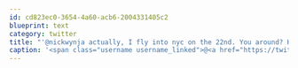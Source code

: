 ```yaml
---
id: cd823ec0-3654-4a60-acb6-2004331405c2
blueprint: text
category: twitter
title: "'@nickwynja actually, I fly into nyc on the 22nd. You around? Have to be in t.o for the 26th"
caption: '<span class="username username_linked">@<a href="https://twitter.com/nickwynja" title="Nick Wynja">nickwynja</a></span> actually, I fly into nyc on the 22nd. You around? Have to be in t.o for the 26th'
---
```

